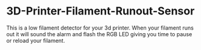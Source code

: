 # 3D-Printer-Filament-Runout-Sensor
This is a low filament detector for your 3d printer. When your filament runs out it will sound the alarm and flash the RGB LED giving you time to pause or reload your filament.
